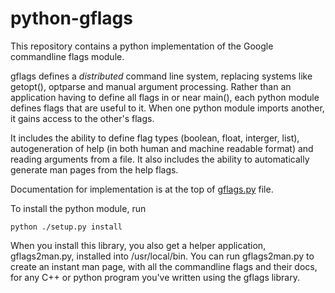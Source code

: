 python-gflags
=============

This repository contains a python implementation of the Google commandline
flags module.

gflags defines a *distributed* command line system, replacing systems like
getopt(), optparse and manual argument processing. Rather than an application
having to define all flags in or near main(), each python module defines flags
that are useful to it.  When one python module imports another, it gains
access to the other's flags.

It includes the ability to define flag types (boolean, float, interger, list),
autogeneration of help (in both human and machine readable format) and reading
arguments from a file. It also includes the ability to automatically generate
man pages from the help flags.

Documentation for implementation is at the top of [gflags.py](gflags.py) file.

To install the python module, run
```
python ./setup.py install
```

When you install this library, you also get a helper application,
gflags2man.py, installed into /usr/local/bin.  You can run gflags2man.py to
create an instant man page, with all the commandline flags and their docs, for
any C++ or python program you've written using the gflags library.
